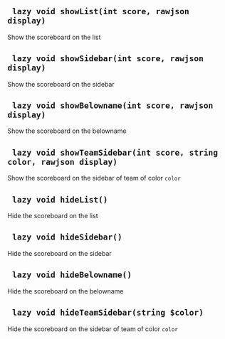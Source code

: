 ## ` lazy void showList(int score, rawjson display)`
Show the scoreboard on the list

## ` lazy void showSidebar(int score, rawjson display)`
Show the scoreboard on the sidebar

## ` lazy void showBelowname(int score, rawjson display)`
Show the scoreboard on the belowname

## ` lazy void showTeamSidebar(int score, string color, rawjson display)`
Show the scoreboard on the sidebar of team of color `color`

## ` lazy void hideList()`
Hide the scoreboard on the list

## ` lazy void hideSidebar()`
Hide the scoreboard on the sidebar

## ` lazy void hideBelowname()`
Hide the scoreboard on the belowname

## ` lazy void hideTeamSidebar(string $color)`
Hide the scoreboard on the sidebar of team of color `color`


